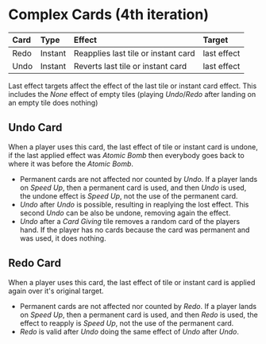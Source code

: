 # Complex Cards (4th iteration)

| Card  | Type     | Effect                              | Target      |
| :---- | :------- | :---------------------------------- | :---------- |
| Redo  | Instant  | Reapplies last tile or instant card | last effect |
| Undo  | Instant  | Reverts last tile or instant card   | last effect |

Last effect targets affect the effect of the last tile or instant card effect.
This includes the _None_ effect of empty tiles (playing _Undo_/_Redo_ after
landing on an empty tile does nothing)

## Undo Card

When a player uses this card, the last effect of tile or instant card is undone,
if the last applied effect was _Atomic Bomb_ then everybody goes back to where
it was before the _Atomic Bomb_.

- Permanent cards are not affected nor counted by _Undo_. If a player lands on
_Speed Up_, then a permanent card is used, and then _Undo_ is used, the undone
effect is _Speed Up_, not the use of the permanent card.
- _Undo_ after _Undo_ is possible, resulting in reaplying the lost effect. This
second _Undo_ can be also be undone, removing again the effect.
- _Undo_ after a _Card Giving_ tile removes a random card of the players hand.
If the player has no cards because the card was permanent and was used, it does
nothing.

## Redo Card

When a player uses this card, the last effect of tile or instant card is applied
again over it's original target.

- Permanent cards are not affected nor counted by _Redo_. If a player lands on
_Speed Up_, then a permanent card is used, and then _Redo_ is used, the effect
to reapply is _Speed Up_, not the use of the permanent card.
- _Redo_ is valid after _Undo_ doing the same effect of _Undo_ after _Undo_.
